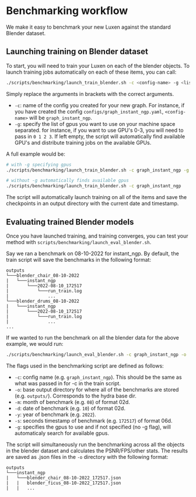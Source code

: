 # Benchmarking workflow


We make it easy to benchmark your new Luxen against the standard Blender dataset. 

## Launching training on Blender dataset

To start, you will need to train your Luxen on each of the blender objects.
To launch training jobs automatically on each of these items, you can call:

```bash
./scripts/benchmarking/launch_train_blender.sh -c <config-name> -g <list-of-gpus>
```

Simply replace the arguments in brackets with the correct arguments.
* `-c`: name of the config you created for your new graph. For instance, if you have created the config `configs/graph_instant_ngp.yaml`, `<config-name>` will be `graph_instant_ngp`.
* `-g`: specify the list of gpus you want to use on your machine space separated. for instance, if you want to use GPU's 0-3, you will need to pass in `0 1 2 3`. If left empty, the script will automatically find available GPU's and distribute training jobs on the available GPUs.

A full example would be:

```bash
# with -g specifying gpus
./scripts/benchmarking/launch_train_blender.sh -c graph_instant_ngp -g 0 1 2 3

# without -g automatically finds available gpus
./scripts/benchmarking/launch_train_blender.sh -c graph_instant_ngp
```

The script will automatically launch training on all of the items and save the checkpoints in an output directory with the current date and timestamp.


## Evaluating trained Blender models
Once you have launched training, and training converges, you can test your method with `scripts/benchmarking/launch_eval_blender.sh`.

Say we ran a benchmark on 08-10-2022 for instant_ngp. By default, the train script will save the benchmarks in the following format:
```
outputs
└───blender_chair_08-10-2022
|   └───instant_ngp
|       └───2022-08-10_172517
|           └───run_train.log
|               ...
└───blender_drums_08-10-2022
|   └───instant_ngp
|       └───2022-08-10_172517
|           └───run_train.log
|               ...
...
```

If we wanted to run the benchmark on all the blender data for the above example, we would run:
```bash
./scripts/benchmarking/launch_eval_blender.sh -c graph_instant_ngp -o ./outputs/ -m 08 -d 10 -y 2022 -s 172517 -g 4 5 6 7
```

The flags used in the benchmarking script are defined as follows:
* `-c`: config name (e.g. `graph_instant_ngp`). This should be the same as what was passed in for -c in the train script.
* `-o`: base output directory for where all of the benchmarks are stored (e.g. `outputs/`). Corresponds to the hydra base dir.
* `-m`: month of benchmark (e.g. `08`) of format 02d. 
* `-d`: date of benchmark (e.g. `10`) of format 02d.
* `-y`: year of benchmark (e.g. `2022`).
* `-s`: seconds timestamp of benchmark (e.g. `172517`) of format 06d.
* `-g`: specifies the gpus to use and if not specified (no -g flag), will automaticaly search for available gpus.

The script will simultaneously run the benchmarking across all the objects in the blender dataset and calculates the PSNR/FPS/other stats. The results are saved as .json files in the `-o` directory with the following format:

```
outputs
└───instant_ngp
|   └───blender_chair_08-10-2022_172517.json
|   |   blender_ficus_08-10-2022_172517.json
|   |   ...
```